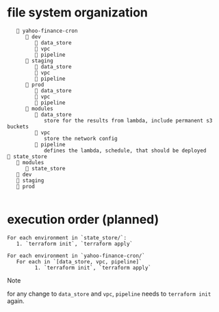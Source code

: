 # file system organization
```
   📂 yahoo-finance-cron
      📂 dev
         📂 data_store
         📂 vpc
         📂 pipeline
      📂 staging
         📂 data_store
         📂 vpc
         📂 pipeline   
      📂 prod
         📂 data_store
         📂 vpc
         📂 pipeline
      📂 modules
         📂 data_store
            store for the results from lambda, include permanent s3 buckets
         📂 vpc
            store the network config
         📂 pipeline
            defines the lambda, schedule, that should be deployed 
📂 state_store
   📂 modules
      📂 state_store
   📂 dev
   📂 staging
   📂 prod
   
```



# execution order (planned)
```
For each environment in `state_store/`:
   1. `terraform init`, `terraform apply` 

For each environment in `yahoo-finance-cron/`
   For each in `[data_store, vpc, pipeline]`
         1. `terraform init`, `terraform apply` 
```
> [!NOTE] 
for any change to `data_store` and `vpc`, `pipeline` needs to `terraform init` again.
